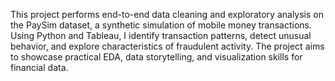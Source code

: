 This project performs end-to-end data cleaning and exploratory analysis on the PaySim dataset, a synthetic simulation of mobile money transactions. Using Python and Tableau, I identify transaction patterns, detect unusual behavior, and explore characteristics of fraudulent activity. The project aims to showcase practical EDA, data storytelling, and visualization skills for financial data.
